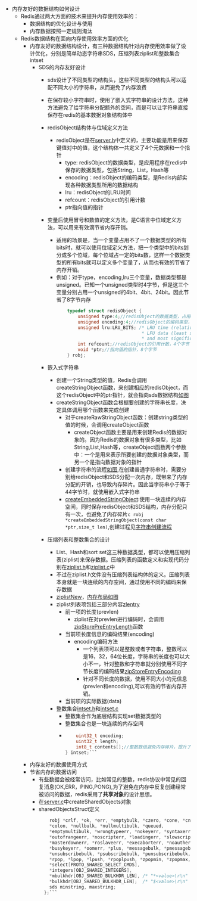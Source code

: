 * 内存友好的数据结构如何设计
  * Redis通过两大方面的技术来提升内存使用效率的：
    * 数据结构的优化设计与使用
    * 内存数据按照一定规则淘汰
  * Redis数据结构在面向内存使用效率方面的优化
    * 内存友好的数据结构设计，有三种数据结构针对内存使用效率做了设计优化，分别是简单动态字符串SDS，压缩列表ziplist和整数集合intset
      * SDS的内存友好设计
        * sds设计了不同类型的结构头，这些不同类型的结构头可以适配不同大小的字符串，从而避免了内存浪费
        * 在保存较小字符串时，使用了嵌入式字符串的设计方法，这种方法避免了给字符串分配额外的空间，而是可以让字符串直接保存在redis的基本数据对象结构体中
        * redisObject结构体与位域定义方法
          * redisObject是在[server.h](../../../src/server.h)中定义的，主要功能是用来保存键值对中的值，这个结构体一共定义了4个元数据和一个指针
            * type: redisObject的数据类型，是应用程序在redis中保存的数据类型，包括String，List，Hash等
            * encoding：redisObject的编码类型，是Redis内部实现各种数据类型所用的数据结构
            * lru：redisObject的LRU时间
            * refcount：redisObject的引用计数
            * ptr指向值的指针

        * 变量后使用冒号和数值的定义方法，是C语言中位域定义方法，可以用来有效滴节省内存开销。
          * 适用的场景是，当一个变量占用不了一个数据类型的所有bits时，就可以使用位域定义方法，把一个类型中的bits划分成多个位域，每个位域占一定的bits数，这样一个数据类型的所有bits就可以定义多个变量了，从而也有效的节省了内存开销。
          * 例如：对于type，encoding,lru三个变量，数据类型都是unsigned。已知一个unsigned类型时4字节，但是这三个变量分别占用一个unsigned的4bit、4bit、24bit。因此节省了8字节内存
            ```C
                typedef struct redisObject {
                    unsigned type:4;//redisObject的数据类型，占用4bit
                    unsigned encoding:4;//redisObject的编码类型，占用4bit
                    unsigned lru:LRU_BITS; /* LRU time (relative to global lru_clock) or
                                            * LFU data (least significant 8 bits frequency
                                            * and most significant 16 bits access time). */
                    int refcount;//redisObject的引用计数，4个字节
                    void *ptr;//指向值的指针，8个字节
                } robj;
            ```
        * 嵌入式字符串
          * 创建一个String类型的值，Redis会调用createStringObject函数，来创建相应的redisObject，而这个redisObject中的ptr指针，就会指向sds数据结构[如图](../02数据结构/img/day04.drawio)
          * createStringObject函数会根据要创建的字符串长度，决定具体调用哪个函数来完成创建
            * 对于createRawStringObject函数：创建string类型的值的时候，会调用createObject函数
              * createObject函数主要是用来创建Redis的数据对象的。因为Redis的数据对象有很多类型，比如String,List,Hash等，createObject函数两个参数中：一个是用来表示所要创建的数据对象类型，而另一个是指向数据对象的指针
            * 创建字符串的流程[如图](../02数据结构/img/day04.drawio),在创建普通字符串时，需要分别给redisObject和SDS分配一次内存，既带来了内存分配的开销，也导致内存碎片。因此当字符串小于等于44字节时，就使用嵌入式字符串
            * [createEmbeddedStringObject](../../../src/object.c):使用一块连续的内存空间，同时保存redisObject和SDS结构，内存分配只有一次，也避免了内存碎片```c robj *createEmbeddedStringObject(const char *ptr,size_t len)```,创建过程见[字符串创建流程](../02数据结构/img/day04.drawio)

        * 压缩列表和整数集合的设计
          * List、Hash和sort set这三种数据类型，都可以使用压缩列表(ziplist)来保存数据。压缩列表的函数定义和实现代码分别在[ziplist.h](../../../src/ziplist.h)和[ziplist.c](../../../src/ziplist.c)中
          * 不过在ziplist.h文件没有压缩列表结构体的定义。压缩列表本身就是一块连续的内存空间，通过使用不同的编码来保存数据
          * [ziplistNew](../../../src/ziplist.h)，[内存布局如图](../02数据结构/img/ziplist.drawio)
          * ziplist列表项包括三部分内容[zlentry](../02数据结构/img/ziplist.drawio)
            * 前一项的长度(prevlen)
              * ziplist在对prevlen进行编码时，会调用[zipStorePreEntryLength](../../../src/ziplist.c)函数
            * 当前项长度信息的编码结果(encoding)
              * encoding编码方法
                * 一个列表项可以是整数或者字符串，整数可以是16，32，64位长度，字符串的长度也可以大小不一，针对整数和字符串就分别使用不同字节长度的编码结果[zipStoreEntryEncoding](../../../src/ziplist.c)
                * 针对不同长度的数据，使用不同大小的元信息(prevlen和encoding),可以有效的节省内存开销。
            * 当前项的实际数据(data)
          * 整数集合[intset.h](../../../src/intset.h)和[intset.c](../../../src/intset.c)
            * 整数集合作为底层结构实现set数据类型的
            * 整数集合也是一块连续的内存空间
            * ```c typedef struct intset {
                  uint32_t encoding;
                  uint32_t length;
                  int8_t contents[];//整数数组避免内存碎片，提升了内存使用效率
              } intset;```

    * 内存友好的数据使用方式
    * 节省内存的数据访问
      * 有些数据会被经常访问，比如常见的整数，redis协议中常见的回复消息(OK,ERR，PING,PONG),为了避免在内存中反复创建经常被访问的数据，redis采用了**共享对象**的设计思想。
      * 在[server.c](../../../src/server.c)中createSharedObjects对象
      * sharedObjectsStruct定义 
        ```c struct sharedObjectsStruct {
            robj *crlf, *ok, *err, *emptybulk, *czero, *cone, *cnegone, *pong, *space,
            *colon, *nullbulk, *nullmultibulk, *queued,
            *emptymultibulk, *wrongtypeerr, *nokeyerr, *syntaxerr, *sameobjecterr,
            *outofrangeerr, *noscripterr, *loadingerr, *slowscripterr, *bgsaveerr,
            *masterdownerr, *roslaveerr, *execaborterr, *noautherr, *noreplicaserr,
            *busykeyerr, *oomerr, *plus, *messagebulk, *pmessagebulk, *subscribebulk,
            *unsubscribebulk, *psubscribebulk, *punsubscribebulk, *del, *unlink,
            *rpop, *lpop, *lpush, *rpoplpush, *zpopmin, *zpopmax, *emptyscan,
            *select[PROTO_SHARED_SELECT_CMDS],
            *integers[OBJ_SHARED_INTEGERS],
            *mbulkhdr[OBJ_SHARED_BULKHDR_LEN], /* "*<value>\r\n" */
            *bulkhdr[OBJ_SHARED_BULKHDR_LEN];  /* "$<value>\r\n" */
            sds minstring, maxstring;
          };```